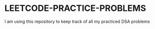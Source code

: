 # LEETCODE-PRACTICE-PROBLEMS
I am using this repository to keep track of all my practiced DSA problems 
